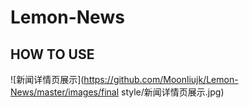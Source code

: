 # Lemon-News
## HOW TO USE
![新闻详情页展示](https://github.com/Moonliujk/Lemon-News/master/images/final style/新闻详情页展示.jpg)
